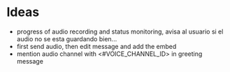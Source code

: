 # Ideas
- progress of audio recording and status monitoring, avisa al usuario si el audio no se esta guardando bien...
- first send audio, then edit message and add the embed
- mention audio channel with <#VOICE_CHANNEL_ID> in greeting message